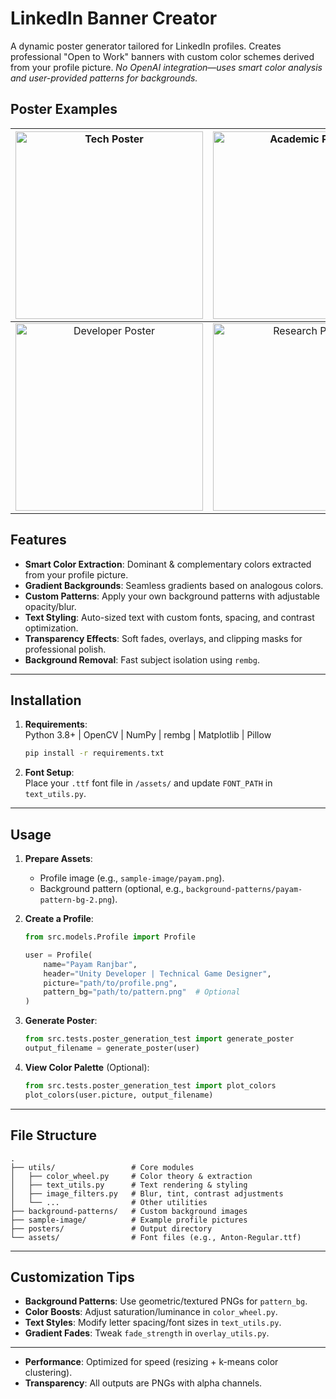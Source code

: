 # LinkedIn Banner Creator 

A dynamic poster generator tailored for LinkedIn profiles. Creates professional "Open to Work" banners with custom color schemes derived from your profile picture. *No OpenAI integration—uses smart color analysis and user-provided patterns for backgrounds.*

## Poster Examples
| [<img src="https://payam.pro/wp-content/uploads/2025/03/payam-poster.png" width="300" alt="Tech Poster">](#) | [<img src="https://payam.pro/wp-content/uploads/2025/03/yaro4-poster.png" width="300" alt="Academic Poster">](#) |
|:---:|:---:|
| [<img src="https://payam.pro/wp-content/uploads/2025/03/yaro-2-poster.png" width="300" alt="Developer Poster">](#) | [<img src="https://payam.pro/wp-content/uploads/2025/03/yaro-1-poster.png" width="300" alt="Research Poster">](#) |


## Features
- **Smart Color Extraction**: Dominant & complementary colors extracted from your profile picture.
- **Gradient Backgrounds**: Seamless gradients based on analogous colors.
- **Custom Patterns**: Apply your own background patterns with adjustable opacity/blur.
- **Text Styling**: Auto-sized text with custom fonts, spacing, and contrast optimization.
- **Transparency Effects**: Soft fades, overlays, and clipping masks for professional polish.
- **Background Removal**: Fast subject isolation using `rembg`.

---

##  Installation
1. **Requirements**:  
   Python 3.8+ | OpenCV | NumPy | rembg | Matplotlib | Pillow  
   ```bash
   pip install -r requirements.txt
   ```

2. **Font Setup**:  
   Place your `.ttf` font file in `/assets/` and update `FONT_PATH` in `text_utils.py`.

---

## Usage
1. **Prepare Assets**:
   - Profile image (e.g., `sample-image/payam.png`).
   - Background pattern (optional, e.g., `background-patterns/payam-pattern-bg-2.png`).

2. **Create a Profile**:
   ```python
   from src.models.Profile import Profile

   user = Profile(
       name="Payam Ranjbar",
       header="Unity Developer | Technical Game Designer",
       picture="path/to/profile.png",
       pattern_bg="path/to/pattern.png"  # Optional
   )
   ```

3. **Generate Poster**:
   ```python
   from src.tests.poster_generation_test import generate_poster
   output_filename = generate_poster(user)
   ```

4. **View Color Palette** (Optional):
   ```python
   from src.tests.poster_generation_test import plot_colors
   plot_colors(user.picture, output_filename)
   ```

---

## File Structure
```
.
├── utils/                 # Core modules
│   ├── color_wheel.py     # Color theory & extraction
│   ├── text_utils.py      # Text rendering & styling
│   ├── image_filters.py   # Blur, tint, contrast adjustments
│   └── ...                # Other utilities
├── background-patterns/   # Custom background images
├── sample-image/          # Example profile pictures
├── posters/               # Output directory
└── assets/                # Font files (e.g., Anton-Regular.ttf)
```

---

## Customization Tips
- **Background Patterns**: Use geometric/textured PNGs for `pattern_bg`.
- **Color Boosts**: Adjust saturation/luminance in `color_wheel.py`.
- **Text Styles**: Modify letter spacing/font sizes in `text_utils.py`.
- **Gradient Fades**: Tweak `fade_strength` in `overlay_utils.py`.

---

- **Performance**: Optimized for speed (resizing + k-means color clustering).
- **Transparency**: All outputs are PNGs with alpha channels.

